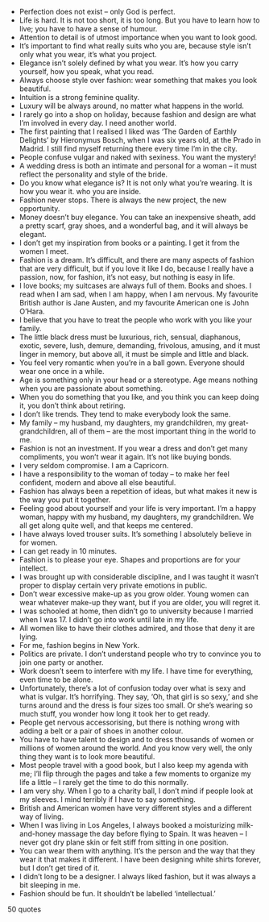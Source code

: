  - Perfection does not exist – only God is perfect.
 - Life is hard. It is not too short, it is too long. But you have to learn how to live; you have to have a sense of humour.
 - Attention to detail is of utmost importance when you want to look good.
 - It’s important to find what really suits who you are, because style isn’t only what you wear, it’s what you project.
 - Elegance isn’t solely defined by what you wear. It’s how you carry yourself, how you speak, what you read.
 - Always choose style over fashion: wear something that makes you look beautiful.
 - Intuition is a strong feminine quality.
 - Luxury will be always around, no matter what happens in the world.
 - I rarely go into a shop on holiday, because fashion and design are what I’m involved in every day. I need another world.
 - The first painting that I realised I liked was ‘The Garden of Earthly Delights’ by Hieronymus Bosch, when I was six years old, at the Prado in Madrid. I still find myself returning there every time I’m in the city.
 - People confuse vulgar and naked with sexiness. You want the mystery!
 - A wedding dress is both an intimate and personal for a woman – it must reflect the personality and style of the bride.
 - Do you know what elegance is? It is not only what you’re wearing. It is how you wear it. who you are inside.
 - Fashion never stops. There is always the new project, the new opportunity.
 - Money doesn’t buy elegance. You can take an inexpensive sheath, add a pretty scarf, gray shoes, and a wonderful bag, and it will always be elegant.
 - I don’t get my inspiration from books or a painting. I get it from the women I meet.
 - Fashion is a dream. It’s difficult, and there are many aspects of fashion that are very difficult, but if you love it like I do, because I really have a passion, now, for fashion, it’s not easy, but nothing is easy in life.
 - I love books; my suitcases are always full of them. Books and shoes. I read when I am sad, when I am happy, when I am nervous. My favourite British author is Jane Austen, and my favourite American one is John O’Hara.
 - I believe that you have to treat the people who work with you like your family.
 - The little black dress must be luxurious, rich, sensual, diaphanous, exotic, severe, lush, demure, demanding, frivolous, amusing, and it must linger in memory, but above all, it must be simple and little and black.
 - You feel very romantic when you’re in a ball gown. Everyone should wear one once in a while.
 - Age is something only in your head or a stereotype. Age means nothing when you are passionate about something.
 - When you do something that you like, and you think you can keep doing it, you don’t think about retiring.
 - I don’t like trends. They tend to make everybody look the same.
 - My family – my husband, my daughters, my grandchildren, my great-grandchildren, all of them – are the most important thing in the world to me.
 - Fashion is not an investment. If you wear a dress and don’t get many compliments, you won’t wear it again. It’s not like buying bonds.
 - I very seldom compromise. I am a Capricorn.
 - I have a responsibility to the woman of today – to make her feel confident, modern and above all else beautiful.
 - Fashion has always been a repetition of ideas, but what makes it new is the way you put it together.
 - Feeling good about yourself and your life is very important. I’m a happy woman, happy with my husband, my daughters, my grandchildren. We all get along quite well, and that keeps me centered.
 - I have always loved trouser suits. It’s something I absolutely believe in for women.
 - I can get ready in 10 minutes.
 - Fashion is to please your eye. Shapes and proportions are for your intellect.
 - I was brought up with considerable discipline, and I was taught it wasn’t proper to display certain very private emotions in public.
 - Don’t wear excessive make-up as you grow older. Young women can wear whatever make-up they want, but if you are older, you will regret it.
 - I was schooled at home, then didn’t go to university because I married when I was 17. I didn’t go into work until late in my life.
 - All women like to have their clothes admired, and those that deny it are lying.
 - For me, fashion begins in New York.
 - Politics are private. I don’t understand people who try to convince you to join one party or another.
 - Work doesn’t seem to interfere with my life. I have time for everything, even time to be alone.
 - Unfortunately, there’s a lot of confusion today over what is sexy and what is vulgar. It’s horrifying. They say, ‘Oh, that girl is so sexy,’ and she turns around and the dress is four sizes too small. Or she’s wearing so much stuff, you wonder how long it took her to get ready.
 - People get nervous accessorising, but there is nothing wrong with adding a belt or a pair of shoes in another colour.
 - You have to have talent to design and to dress thousands of women or millions of women around the world. And you know very well, the only thing they want is to look more beautiful.
 - Most people travel with a good book, but I also keep my agenda with me; I’ll flip through the pages and take a few moments to organize my life a little – I rarely get the time to do this normally.
 - I am very shy. When I go to a charity ball, I don’t mind if people look at my sleeves. I mind terribly if I have to say something.
 - British and American women have very different styles and a different way of living.
 - When I was living in Los Angeles, I always booked a moisturizing milk-and-honey massage the day before flying to Spain. It was heaven – I never got dry plane skin or felt stiff from sitting in one position.
 - You can wear them with anything. It’s the person and the way that they wear it that makes it different. I have been designing white shirts forever, but I don’t get tired of it.
 - I didn’t long to be a designer. I always liked fashion, but it was always a bit sleeping in me.
 - Fashion should be fun. It shouldn’t be labelled ‘intellectual.’

50 quotes